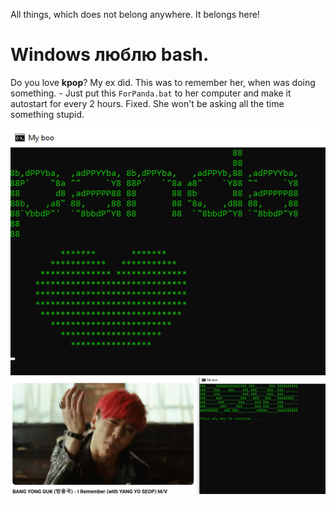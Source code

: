 All things, which does not belong anywhere. It belongs here!

# Windows люблю bash.

Do you love **kpop**? My ex did. This was to remember her, when was doing something.
    - Just put this `ForPanda.bat` to her computer and make it autostart for every 2 hours. Fixed. She won't be asking all the time something stupid.

<img src="loveBash.PNG" alt="alt text" width="600"/>

<img src="loveBashSecond.PNG" alt="alt text" width="600"/>
